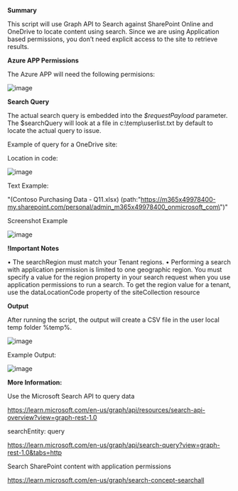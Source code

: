 **Summary**

This script will use Graph API to Search against SharePoint Online and OneDrive to locate content using search. Since we are using Application based permissions, you don’t need explicit access to the site to retrieve results.

**Azure APP Permissions**

The Azure APP will need the following permisions:


![image](https://github.com/user-attachments/assets/7624bdb6-62b4-4b9c-ad02-0ca58cd0fc8d)

**Search Query**

The actual search query is embedded into the _$requestPayload_ parameter. 
The $searchQuery will look at a file in c:\temp\userlist.txt by default to locate the actual query to issue.

Example of query for a OneDrive site:

Location in code:

![image](https://github.com/user-attachments/assets/32748983-e0b1-493f-9b59-67ee7206839e)

Text Example:

"(Contoso Purchasing Data - Q11.xlsx) (path:\"https://m365x49978400-my.sharepoint.com/personal/admin_m365x49978400_onmicrosoft_com\")"

Screenshot Example

![image](https://github.com/user-attachments/assets/afc3eeaf-56ed-4afb-93e0-e31feb989bbb)


**!Important Notes**

•	The searchRegion must match your Tenant regions.
•	Performing a search with application permission is limited to one geographic region. You must specify a value for the region property in your search request when you use application permissions to run a search. To get the region value for a tenant, use the dataLocationCode property of the siteCollection resource


**Output**

After running the script, the output will create a CSV file in the user local temp folder %temp%.

![image](https://github.com/user-attachments/assets/7a383b28-3beb-459f-b3d2-ee822b819501)


Example Output:

![image](https://github.com/user-attachments/assets/e071d9ef-cd77-4476-9921-1d9f2d571ee2)


**More Information:**

Use the Microsoft Search API to query data

https://learn.microsoft.com/en-us/graph/api/resources/search-api-overview?view=graph-rest-1.0

searchEntity: query

https://learn.microsoft.com/en-us/graph/api/search-query?view=graph-rest-1.0&tabs=http

Search SharePoint content with application permissions

https://learn.microsoft.com/en-us/graph/search-concept-searchall
